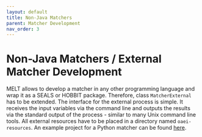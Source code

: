 ```yaml
---
layout: default
title: Non-Java Matchers
parent: Matcher Development
nav_order: 3
---
```


# Non-Java Matchers / External Matcher Development
MELT allows to develop a matcher in any other programming language and wrap it as a SEALS or HOBBIT package. 
Therefore, class `MatcherExternal` has to be extended. The interface for the external process is simple. It receives the input variables via the command 
line and outputs the results via the standard output of the process - similar to many Unix command line tools. All external resources have to be placed in a directory named `oaei-resources`. An example project for a 
Python matcher can be found [here](/examples/externalPythonMatcher).
